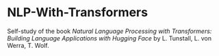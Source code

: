 # NLP-With-Transformers

Self-study of the book *Natural Language Processing with Transformers: Building Language Applications with Hugging Face* by L. Tunstall, L. von Werra, T. Wolf.
